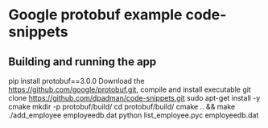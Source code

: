 # Google protobuf example code-snippets

Building and running the app
----------------------------

pip install protobuf==3.0.0
Download the https://github.com/google/protobuf.git, compile and install executable
git clone https://github.com/dpadman/code-snippets.git
sudo apt-get install -y cmake
mkdir -p protobuf/build/
cd protobuf/build/
cmake .. && make
./add_employee employeedb.dat
python list_employee.pyc employeedb.dat
